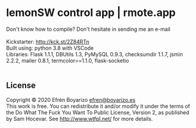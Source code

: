 # lemonSW control app | rmote.app

Don't know how to compile? Don't hesitate in sending me an e-mail<br>
<br>
Kickstarter: http://kck.st/2Z84RTn<br>
Built using: python 3.8 with VSCode<br>
Libraries: Flask 1.1.1, DBUtils 1.3, PyMySQL 0.9.3, checksumdir 1.1.7, jsmin 2.2.2, mailer 0.8.1, termcolor==1.1.0, flask-socketio<br>
<br>
## License
Copyright © 2020 Efrén Boyarizo <efren@boyarizo.es><br>
This work is free. You can redistribute it and/or modify it under the
terms of the Do What The Fuck You Want To Public License, Version 2,
as published by Sam Hocevar. See http://www.wtfpl.net/ for more details.